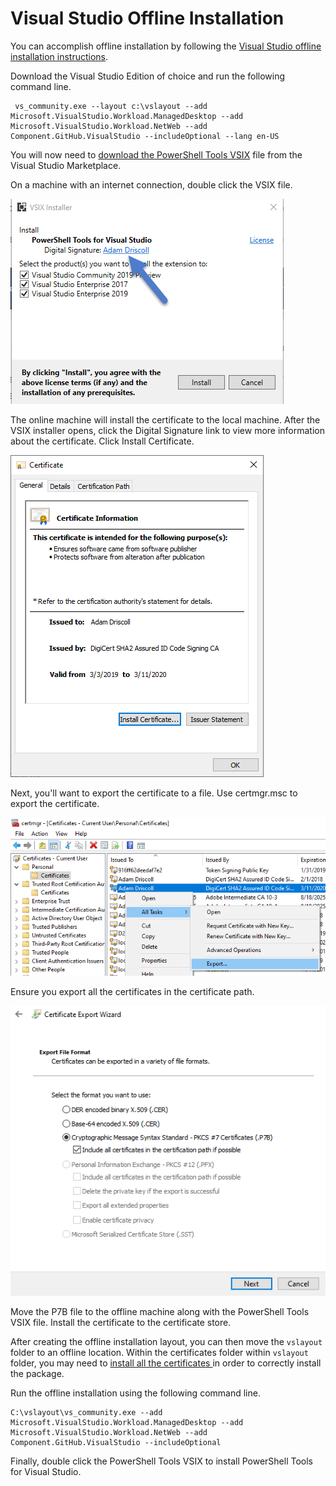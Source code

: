 # Visual Studio Offline Installation

You can accomplish offline installation by following the [Visual Studio offline installation instructions](https://docs.microsoft.com/en-us/visualstudio/install/create-an-offline-installation-of-visual-studio?view=vs-2019#use-the-command-line-to-create-a-local-cache). 

Download the Visual Studio Edition of choice and run the following command line. 

```text
 vs_community.exe --layout c:\vslayout --add Microsoft.VisualStudio.Workload.ManagedDesktop --add Microsoft.VisualStudio.Workload.NetWeb --add Component.GitHub.VisualStudio --includeOptional --lang en-US
```

You will now need to [download the PowerShell Tools VSIX](https://marketplace.visualstudio.com/items?itemName=AdamRDriscoll.PowerShellToolsforVisualStudio2017-18561) file from the Visual Studio Marketplace. 

On a machine with an internet connection, double click the VSIX file.

![](../../.gitbook/assets/image%20%2823%29.png)

The online machine will install the certificate to the local machine.  After the VSIX installer opens, click the Digital Signature link to view more information about the certificate. Click Install Certificate.

![](../../.gitbook/assets/image%20%2816%29.png)

Next, you'll want to export the certificate to a file. Use certmgr.msc to export the certificate.

![](../../.gitbook/assets/image%20%2818%29.png)

Ensure you export all the certificates in the certificate path.  

![](../../.gitbook/assets/image%20%288%29.png)

Move the P7B file to the offline machine along with the PowerShell Tools VSIX file. Install the certificate to the certificate store. 

After creating the offline installation layout, you can then move the `vslayout` folder to an offline location.  Within the certificates folder within `vslayout` folder, you may need to [install all the certificates ](https://docs.microsoft.com/en-us/visualstudio/install/install-certificates-for-visual-studio-offline?view=vs-2019)in order to correctly install the package. 

Run the offline installation using the following command line.

```text
C:\vslayout\vs_community.exe --add Microsoft.VisualStudio.Workload.ManagedDesktop --add Microsoft.VisualStudio.Workload.NetWeb --add Component.GitHub.VisualStudio --includeOptional
```

Finally, double click the PowerShell Tools VSIX to install PowerShell Tools for Visual Studio. 


